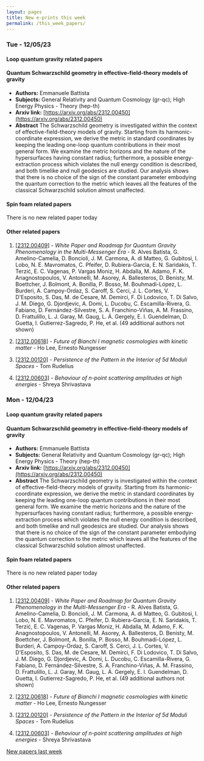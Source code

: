 ```yaml
---
layout: pages
title: New e-prints this week
permalink: /this_week_papers/
---
```




### Tue - 12/05/23

#### Loop quantum gravity related papers

#### **Quantum Schwarzschild geometry in effective-field-theory models of  gravity**
 - **Authors:** Emmanuele Battista
 - **Subjects:** General Relativity and Quantum Cosmology (gr-qc); High Energy Physics - Theory (hep-th)
 - **Arxiv link:** [https://arxiv.org/abs/2312.00450](https://arxiv.org/abs/2312.00450)
 - **Abstract**
 The Schwarzschild geometry is investigated within the context of effective-field-theory models of gravity. Starting from its harmonic-coordinate expression, we derive the metric in standard coordinates by keeping the leading one-loop quantum contributions in their most general form. We examine the metric horizons and the nature of the hypersurfaces having constant radius; furthermore, a possible energy-extraction process which violates the null energy condition is described, and both timelike and null geodesics are studied. Our analysis shows that there is no choice of the sign of the constant parameter embodying the quantum correction to the metric which leaves all the features of the classical Schwarzschild solution almost unaffected. 

#### Spin foam related papers

There is no new related paper today 



#### Other related papers

1. [[2312.00409]](https://arxiv.org/abs/2312.00409) - *White Paper and Roadmap for Quantum Gravity Phenomenology in the  Multi-Messenger Era* - R. Alves Batista, G. Amelino-Camelia, D. Boncioli, J. M. Carmona, A. di Matteo, G. Gubitosi, I. Lobo, N. E. Mavromatos, C. Pfeifer, D. Rubiera-Garcia, E. N. Saridakis, T. Terzić, E. C. Vagenas, P. Vargas Moniz, H. Abdalla, M. Adamo, F. K. Anagnostopoulos, V. Antonelli, M. Asorey, A. Ballesteros, D. Benisty, M. Boettcher, J. Bolmont, A. Bonilla, P. Bosso, M. Bouhmadi-López, L. Burderi, A. Campoy-Ordaz, S. Caroff, S. Cerci, J. L. Cortes, V. D'Esposito, S. Das, M. de Cesare, M. Demirci, F. Di Lodovico, T. Di Salvo, J. M. Diego, G. Djordjevic, A. Domi, L. Ducobu, C. Escamilla-Rivera, G. Fabiano, D. Fernández-Silvestre, S. A. Franchino-Viñas, A. M. Frassino, D. Frattulillo, L. J. Garay, M. Gaug, L. Á. Gergely, E. I. Guendelman, D. Guetta, I. Gutierrez-Sagredo, P. He,  et al. (49 additional authors not shown)

1. [[2312.00618]](https://arxiv.org/abs/2312.00618) - *Future of Bianchi I magnetic cosmologies with kinetic matter* - Ho Lee, Ernesto Nungesser

1. [[2312.00120]](https://arxiv.org/abs/2312.00120) - *Persistence of the Pattern in the Interior of 5d Moduli Spaces* - Tom Rudelius

1. [[2312.00603]](https://arxiv.org/abs/2312.00603) - *Behaviour of n-point scattering amplitudes at high energies* - Shreya Shrivastava



### Mon - 12/04/23

#### Loop quantum gravity related papers

#### **Quantum Schwarzschild geometry in effective-field-theory models of  gravity**
 - **Authors:** Emmanuele Battista
 - **Subjects:** General Relativity and Quantum Cosmology (gr-qc); High Energy Physics - Theory (hep-th)
 - **Arxiv link:** [https://arxiv.org/abs/2312.00450](https://arxiv.org/abs/2312.00450)
 - **Abstract**
 The Schwarzschild geometry is investigated within the context of effective-field-theory models of gravity. Starting from its harmonic-coordinate expression, we derive the metric in standard coordinates by keeping the leading one-loop quantum contributions in their most general form. We examine the metric horizons and the nature of the hypersurfaces having constant radius; furthermore, a possible energy-extraction process which violates the null energy condition is described, and both timelike and null geodesics are studied. Our analysis shows that there is no choice of the sign of the constant parameter embodying the quantum correction to the metric which leaves all the features of the classical Schwarzschild solution almost unaffected. 

#### Spin foam related papers

There is no new related paper today 



#### Other related papers

1. [[2312.00409]](https://arxiv.org/abs/2312.00409) - *White Paper and Roadmap for Quantum Gravity Phenomenology in the  Multi-Messenger Era* - R. Alves Batista, G. Amelino-Camelia, D. Boncioli, J. M. Carmona, A. di Matteo, G. Gubitosi, I. Lobo, N. E. Mavromatos, C. Pfeifer, D. Rubiera-Garcia, E. N. Saridakis, T. Terzić, E. C. Vagenas, P. Vargas Moniz, H. Abdalla, M. Adamo, F. K. Anagnostopoulos, V. Antonelli, M. Asorey, A. Ballesteros, D. Benisty, M. Boettcher, J. Bolmont, A. Bonilla, P. Bosso, M. Bouhmadi-López, L. Burderi, A. Campoy-Ordaz, S. Caroff, S. Cerci, J. L. Cortes, V. D'Esposito, S. Das, M. de Cesare, M. Demirci, F. Di Lodovico, T. Di Salvo, J. M. Diego, G. Djordjevic, A. Domi, L. Ducobu, C. Escamilla-Rivera, G. Fabiano, D. Fernández-Silvestre, S. A. Franchino-Viñas, A. M. Frassino, D. Frattulillo, L. J. Garay, M. Gaug, L. Á. Gergely, E. I. Guendelman, D. Guetta, I. Gutierrez-Sagredo, P. He,  et al. (49 additional authors not shown)

1. [[2312.00618]](https://arxiv.org/abs/2312.00618) - *Future of Bianchi I magnetic cosmologies with kinetic matter* - Ho Lee, Ernesto Nungesser

1. [[2312.00120]](https://arxiv.org/abs/2312.00120) - *Persistence of the Pattern in the Interior of 5d Moduli Spaces* - Tom Rudelius

1. [[2312.00603]](https://arxiv.org/abs/2312.00603) - *Behaviour of n-point scattering amplitudes at high energies* - Shreya Shrivastava






[New papers last week]({{site.url}}/archived/weekly/pre-prints/2023/12/04/archived_weekly_papers.html)
